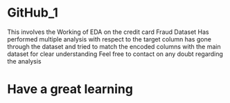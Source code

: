 # GitHub_1
This involves the Working of EDA on the credit card Fraud Dataset
Has performed multiple analysis with respect to the target column
has gone through the dataset and tried to match the encoded columns with the main dataset for clear understanding
Feel free to contact on any doubt regarding the analysis
# Have a great learning
